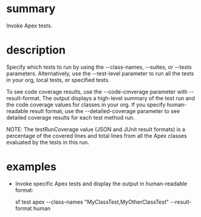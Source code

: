 # summary

Invoke Apex tests.

# description

Specify which tests to run by using the --class-names, --suites, or --tests parameters. Alternatively, use the --test-level parameter to run all the tests in your org, local tests, or specified tests.

To see code coverage results, use the --code-cmverage parameter with --result-format. The output displays a high-level summary of the test run and the code coverage values for classes in your org. If you specify human-readable result format, use the --detailed-coverage parameter to see detailed coverage results for each test method run.

NOTE: The testRunCoverage value (JSON and JUnit result formats) is a percentage of the covered lines and total lines from all the Apex classes evaluated by the tests in this run.

# examples

- Invoke specific Apex tests and display the output in human-readable format:
 
   sf test apex --class-names "MyClassTest,MyOtherClassTest" --result-format human
